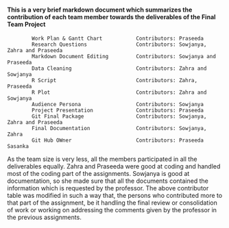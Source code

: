 #### This is a very brief markdown document which summarizes the contribution of each team member towards the deliverables of the Final Team Project

            Work Plan & Gantt Chart           Contributors: Praseeda
            Research Questions                Contributors: Sowjanya, Zahra and Praseeda 
            Markdown Document Editing         Contributors: Sowjanya and Praseeda
            Data Cleaning                     Contributors: Zahra and Sowjanya
            R Script                          Contributors: Zahra, Praseeda
            R Plot                            Contributors: Zahra and Sowjanya
            Audience Persona                  Contributors: Sowjanya
            Project Presentation              Contributors: Praseeda
            Git Final Package                 Contributors: Sowjanya, Zahra and Praseeda
            Final Documentation               Contributors: Sowjanya, Zahra
            Git Hub OWner                     Contributors: Praseeda Sasanka

As the team size is very less, all the members participated in all the deliverables equally. Zahra and Praseeda were good at coding and 
handled most of the coding part of the assignments. Sowjanya is good at documentation, so she made sure that all the documents contained 
the information which is requested by the professor. The above contributor table was modified in such a way that, the persons who 
contributed more to that part of the assignment, be it handling the final review or consolidation of work or working on addressing the 
comments given by the professor in the previous assignments.
